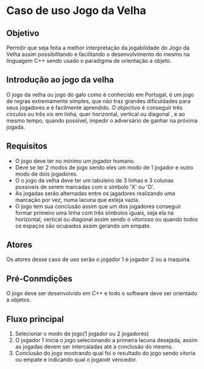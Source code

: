 # Caso de uso Jogo da Velha

## Objetivo

Permitir que seja feita a melhor interpretação da jogabilidade do Jogo da Velha assim possibilitando e facilitando o desenvolvimento do mesmo na linguagem C++ sendo usado o paradigma de orientação a objeto.

## Introdução ao jogo da velha

O jogo da velha ou jogo do galo como é conhecido em Portugal, é um jogo de regras extremamente simples, que não traz grandes dificuldades para seus jogadores e é facilmente aprendido. O objectivo é conseguir três círculos ou três xis em linha, quer horizontal, vertical ou diagonal , e ao mesmo tempo, quando possível, impedir o adversário de ganhar na próxima jogada.

## Requisitos

* O jogo deve ter no minimo um jogador humano. 
* Deve se ter 2 modos de jogo sendo eles um modo de 1 jogador e outro modo de dois jogadores.
* O o jogo da velha deve ter um tabuleiro  de 3 linhas e 3 colunas possiveis de serem marcadas com o simbolo 'X' ou 'O'.
* As jogadas serão alternadas entre os jagadores realizando uma marcação por vez, numa lacuna que esteja vazia.
* O jogo tem sua conclusão assim que um dos jogadores conseguir formar primeiro uma linha com três símbolos iguais, seja ela na horizontal, vertical ou diagonal assim sendo o vitorioso ou quando todos os espaços são ocupados assim gerando um empate.

## Atores

Os atores desse caso de uso serão o jogador 1 e jogador 2 ou a maquina.

## Pré-Conmdições

O jogo deve ser desenvolvido em C++ e todo o software deve ser orientado a objetos.

## Fluxo principal

1. Selecionar o modo de jogo(1 jogador ou 2 jogadores)
2. O jogador 1 inicia o jogo selecionando a primeira lacuna desejada, assim as jogadas devem ser intercaladas até a conclusão do mesmo.
3. Conclusão do jogo mostrando qual foi o resultado do jogo sendo vitoria ou empate e indicando qual o jogaodr vencedor.

